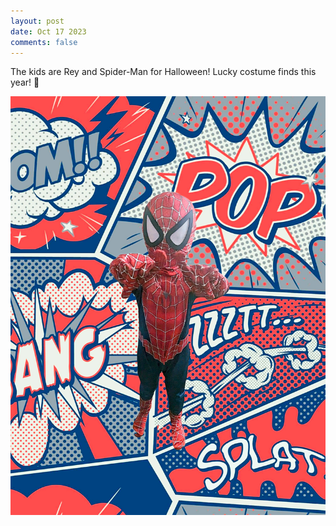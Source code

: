 ```yaml
---
layout: post
date: Oct 17 2023
comments: false
---
```


The kids are Rey and Spider-Man for Halloween! Lucky costume finds this year! 🎃

![Spiderman](/assets/img/IMG_20231017_213818691_processed.jpg)
